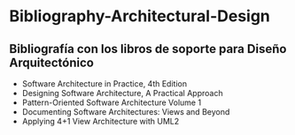 # Bibliography-Architectural-Design
## Bibliografía con los libros de soporte para Diseño Arquitectónico
* Software Architecture in Practice, 4th Edition
* Designing Software Architecture, A Practical Approach
* Pattern-Oriented Software Architecture Volume 1
* Documenting Software Architectures: Views and Beyond
* Applying 4+1 View Architecture with UML2 
